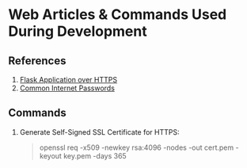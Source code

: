 # Web Articles & Commands Used During Development

## References

1. [Flask Application over HTTPS](https://blog.miguelgrinberg.com/post/running-your-flask-application-over-https)
2. [Common Internet Passwords](https://pwlist.cfapps.eu10.hana.ondemand.com/passwords.txt)

## Commands

1. Generate Self-Signed SSL Certificate for HTTPS:  
   > openssl req -x509 -newkey rsa:4096 -nodes -out cert.pem -keyout key.pem -days 365
